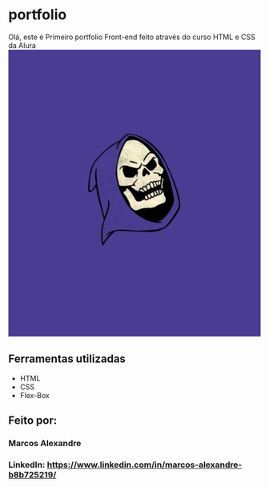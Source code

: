 # portfolio
Olá, este é Primeiro portfolio Front-end feito através do curso HTML e CSS da Alura
![Imagem](assets/esqueleto.jpeg)
## Ferramentas utilizadas
* HTML
* CSS
* Flex-Box
## Feito por:
### Marcos Alexandre
### LinkedIn: https://www.linkedin.com/in/marcos-alexandre-b8b725219/

